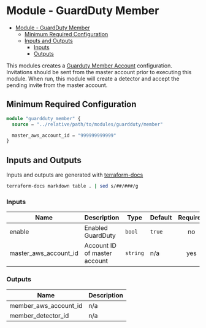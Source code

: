 # Module - GuardDuty Member

- [Module - GuardDuty Member](#module---guardduty-member)
  - [Minimum Required Configuration](#minimum-required-configuration)
  - [Inputs and Outputs](#inputs-and-outputs)
    - [Inputs](#inputs)
    - [Outputs](#outputs)

This modules creates a [Guarduty Member Account](https://docs.aws.amazon.com/guardduty/latest/ug/guardduty_accounts.html#guardduty_member) configuration.  Invitations should be sent from the master account prior to executing this module.  When run, this module will create a detector and accept the pending invite from the master account.

## Minimum Required Configuration

```terraform
module "guardduty_member" {
  source = "../relative/path/to/modules/guardduty/member"

  master_aws_account_id = "999999999999"
}
```

## Inputs and Outputs

Inputs and outputs are generated with [terraform-docs](https://github.com/segmentio/terraform-docs)

```bash
terraform-docs markdown table . | sed s/##/###/g
```

### Inputs

| Name | Description | Type | Default | Required |
|------|-------------|------|---------|:-----:|
| enable | Enabled GuardDuty | `bool` | `true` | no |
| master\_aws\_account\_id | Account ID of master account | `string` | n/a | yes |

### Outputs

| Name | Description |
|------|-------------|
| member\_aws\_account\_id | n/a |
| member\_detector\_id | n/a |
